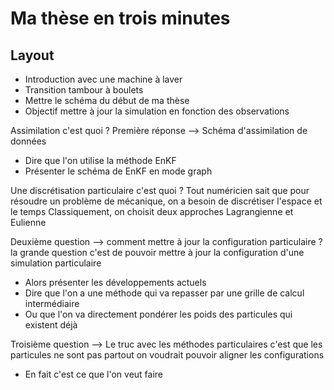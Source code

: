 # Ma thèse en trois minutes

## Layout

- Introduction avec une machine à laver
- Transition tambour à boulets
- Mettre le schéma du début de ma thèse
- Objectif mettre à jour la simulation en fonction des observations

Assimilation c'est quoi ?
Première réponse --> Schéma d'assimilation de données
  - Dire que l'on utilise la méthode EnKF 
  - Présenter le schéma de EnKF en mode graph

Une discrétisation particulaire c'est quoi ?
Tout numéricien sait que pour résoudre un problème de mécanique, on a besoin de discrétiser l'espace et le temps 
Classiquement, on choisit deux approches Lagrangienne et Eulienne

Deuxième question --> comment mettre à jour la configuration particulaire ? la grande question c'est de pouvoir mettre à jour la configuration d'une simulation particulaire
  - Alors présenter les développements actuels
  - Dire que l'on a une méthode qui va repasser par une grille de calcul intermédiaire 
  - Ou que l'on va directement pondérer les poids des particules qui existent déjà
  
Troisième question --> Le truc avec les méthodes particulaires c'est que les particules ne sont pas partout on voudrait pouvoir aligner les configurations
- En fait c'est ce que l'on veut faire 

